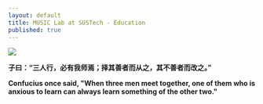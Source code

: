 ```yaml
---
layout: default
title: MUSIC Lab at SUSTech - Education
published: true
---
```


<img align="middle;" src="http://music-sustech.github.io/education/images/teaching_confucius_2.jpg">

**子曰：“三人行，必有我师焉；择其善者而从之，其不善者而改之。”**

**Confucius once said, "When three men meet together, one of them who is anxious to learn can always learn something of the other two."**
